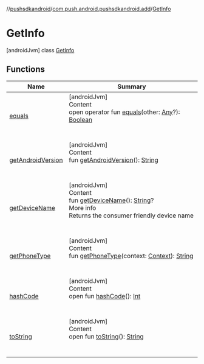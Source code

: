 //[pushsdkandroid](../../index.md)/[com.push.android.pushsdkandroid.add](../index.md)/[GetInfo](index.md)



# GetInfo  
 [androidJvm] class [GetInfo](index.md)   


## Functions  
  
|  Name|  Summary| 
|---|---|
| <a name="kotlin/Any/equals/#kotlin.Any?/PointingToDeclaration/"></a>[equals](../../com.push.android.pushsdkandroid.core/-push-operative-data/index.md#%5Bkotlin%2FAny%2Fequals%2F%23kotlin.Any%3F%2FPointingToDeclaration%2F%5D%2FFunctions%2F1435989631)| <a name="kotlin/Any/equals/#kotlin.Any?/PointingToDeclaration/"></a>[androidJvm]  <br>Content  <br>open operator fun [equals](../../com.push.android.pushsdkandroid.core/-push-operative-data/index.md#%5Bkotlin%2FAny%2Fequals%2F%23kotlin.Any%3F%2FPointingToDeclaration%2F%5D%2FFunctions%2F1435989631)(other: [Any](https://kotlinlang.org/api/latest/jvm/stdlib/kotlin/-any/index.html)?): [Boolean](https://kotlinlang.org/api/latest/jvm/stdlib/kotlin/-boolean/index.html)  <br><br><br>
| <a name="com.push.android.pushsdkandroid.add/GetInfo/getAndroidVersion/#/PointingToDeclaration/"></a>[getAndroidVersion](get-android-version.md)| <a name="com.push.android.pushsdkandroid.add/GetInfo/getAndroidVersion/#/PointingToDeclaration/"></a>[androidJvm]  <br>Content  <br>fun [getAndroidVersion](get-android-version.md)(): [String](https://kotlinlang.org/api/latest/jvm/stdlib/kotlin/-string/index.html)  <br><br><br>
| <a name="com.push.android.pushsdkandroid.add/GetInfo/getDeviceName/#/PointingToDeclaration/"></a>[getDeviceName](get-device-name.md)| <a name="com.push.android.pushsdkandroid.add/GetInfo/getDeviceName/#/PointingToDeclaration/"></a>[androidJvm]  <br>Content  <br>fun [getDeviceName](get-device-name.md)(): [String](https://kotlinlang.org/api/latest/jvm/stdlib/kotlin/-string/index.html)?  <br>More info  <br>Returns the consumer friendly device name  <br><br><br>
| <a name="com.push.android.pushsdkandroid.add/GetInfo/getPhoneType/#android.content.Context/PointingToDeclaration/"></a>[getPhoneType](get-phone-type.md)| <a name="com.push.android.pushsdkandroid.add/GetInfo/getPhoneType/#android.content.Context/PointingToDeclaration/"></a>[androidJvm]  <br>Content  <br>fun [getPhoneType](get-phone-type.md)(context: [Context](https://developer.android.com/reference/kotlin/android/content/Context.html)): [String](https://kotlinlang.org/api/latest/jvm/stdlib/kotlin/-string/index.html)  <br><br><br>
| <a name="kotlin/Any/hashCode/#/PointingToDeclaration/"></a>[hashCode](../../com.push.android.pushsdkandroid.core/-push-operative-data/index.md#%5Bkotlin%2FAny%2FhashCode%2F%23%2FPointingToDeclaration%2F%5D%2FFunctions%2F1435989631)| <a name="kotlin/Any/hashCode/#/PointingToDeclaration/"></a>[androidJvm]  <br>Content  <br>open fun [hashCode](../../com.push.android.pushsdkandroid.core/-push-operative-data/index.md#%5Bkotlin%2FAny%2FhashCode%2F%23%2FPointingToDeclaration%2F%5D%2FFunctions%2F1435989631)(): [Int](https://kotlinlang.org/api/latest/jvm/stdlib/kotlin/-int/index.html)  <br><br><br>
| <a name="kotlin/Any/toString/#/PointingToDeclaration/"></a>[toString](../../com.push.android.pushsdkandroid.core/-push-operative-data/index.md#%5Bkotlin%2FAny%2FtoString%2F%23%2FPointingToDeclaration%2F%5D%2FFunctions%2F1435989631)| <a name="kotlin/Any/toString/#/PointingToDeclaration/"></a>[androidJvm]  <br>Content  <br>open fun [toString](../../com.push.android.pushsdkandroid.core/-push-operative-data/index.md#%5Bkotlin%2FAny%2FtoString%2F%23%2FPointingToDeclaration%2F%5D%2FFunctions%2F1435989631)(): [String](https://kotlinlang.org/api/latest/jvm/stdlib/kotlin/-string/index.html)  <br><br><br>

